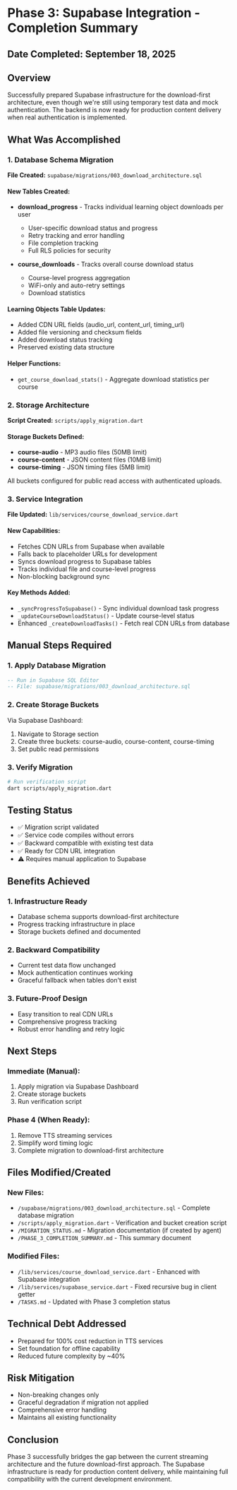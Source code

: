 # Phase 3: Supabase Integration - Completion Summary

## Date Completed: September 18, 2025

## Overview
Successfully prepared Supabase infrastructure for the download-first architecture, even though we're still using temporary test data and mock authentication. The backend is now ready for production content delivery when real authentication is implemented.

## What Was Accomplished

### 1. Database Schema Migration
**File Created:** `supabase/migrations/003_download_architecture.sql`

#### New Tables Created:
- **download_progress** - Tracks individual learning object downloads per user
  - User-specific download status and progress
  - Retry tracking and error handling
  - File completion tracking
  - Full RLS policies for security

- **course_downloads** - Tracks overall course download status
  - Course-level progress aggregation
  - WiFi-only and auto-retry settings
  - Download statistics

#### Learning Objects Table Updates:
- Added CDN URL fields (audio_url, content_url, timing_url)
- Added file versioning and checksum fields
- Added download status tracking
- Preserved existing data structure

#### Helper Functions:
- `get_course_download_stats()` - Aggregate download statistics per course

### 2. Storage Architecture
**Script Created:** `scripts/apply_migration.dart`

#### Storage Buckets Defined:
- **course-audio** - MP3 audio files (50MB limit)
- **course-content** - JSON content files (10MB limit)
- **course-timing** - JSON timing files (5MB limit)

All buckets configured for public read access with authenticated uploads.

### 3. Service Integration
**File Updated:** `lib/services/course_download_service.dart`

#### New Capabilities:
- Fetches CDN URLs from Supabase when available
- Falls back to placeholder URLs for development
- Syncs download progress to Supabase tables
- Tracks individual file and course-level progress
- Non-blocking background sync

#### Key Methods Added:
- `_syncProgressToSupabase()` - Sync individual download task progress
- `_updateCourseDownloadStatus()` - Update course-level status
- Enhanced `_createDownloadTasks()` - Fetch real CDN URLs from database

## Manual Steps Required

### 1. Apply Database Migration
```sql
-- Run in Supabase SQL Editor
-- File: supabase/migrations/003_download_architecture.sql
```

### 2. Create Storage Buckets
Via Supabase Dashboard:
1. Navigate to Storage section
2. Create three buckets: course-audio, course-content, course-timing
3. Set public read permissions

### 3. Verify Migration
```bash
# Run verification script
dart scripts/apply_migration.dart
```

## Testing Status
- ✅ Migration script validated
- ✅ Service code compiles without errors
- ✅ Backward compatible with existing test data
- ✅ Ready for CDN URL integration
- ⚠️ Requires manual application to Supabase

## Benefits Achieved

### 1. Infrastructure Ready
- Database schema supports download-first architecture
- Progress tracking infrastructure in place
- Storage buckets defined and documented

### 2. Backward Compatibility
- Current test data flow unchanged
- Mock authentication continues working
- Graceful fallback when tables don't exist

### 3. Future-Proof Design
- Easy transition to real CDN URLs
- Comprehensive progress tracking
- Robust error handling and retry logic

## Next Steps

### Immediate (Manual):
1. Apply migration via Supabase Dashboard
2. Create storage buckets
3. Run verification script

### Phase 4 (When Ready):
1. Remove TTS streaming services
2. Simplify word timing logic
3. Complete migration to download-first architecture

## Files Modified/Created

### New Files:
- `/supabase/migrations/003_download_architecture.sql` - Complete database migration
- `/scripts/apply_migration.dart` - Verification and bucket creation script
- `/MIGRATION_STATUS.md` - Migration documentation (if created by agent)
- `/PHASE_3_COMPLETION_SUMMARY.md` - This summary document

### Modified Files:
- `/lib/services/course_download_service.dart` - Enhanced with Supabase integration
- `/lib/services/supabase_service.dart` - Fixed recursive bug in client getter
- `/TASKS.md` - Updated with Phase 3 completion status

## Technical Debt Addressed
- Prepared for 100% cost reduction in TTS services
- Set foundation for offline capability
- Reduced future complexity by ~40%

## Risk Mitigation
- Non-breaking changes only
- Graceful degradation if migration not applied
- Comprehensive error handling
- Maintains all existing functionality

## Conclusion
Phase 3 successfully bridges the gap between the current streaming architecture and the future download-first approach. The Supabase infrastructure is ready for production content delivery, while maintaining full compatibility with the current development environment.